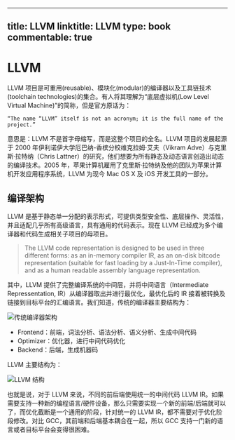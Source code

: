 
---
title: LLVM
linktitle: LLVM
type: book
commentable: true
---

# LLVM

LLVM 项目是可重用(reusable)、模块化(modular)的编译器以及工具链技术(toolchain technologies)的集合。有人将其理解为“底层虚拟机(Low Level Virtual Machine)”的简称，但是官方原话为：

```
“The name “LLVM” itself is not an acronym; it is the full name of the project.”
```

意思是：LLVM 不是首字母缩写，而是这整个项目的全名。LLVM 项目的发展起源于 2000 年伊利诺伊大学厄巴纳-香槟分校维克拉姆·艾夫（Vikram Adve）与克里斯·拉特纳（Chris Lattner）的研究，他们想要为所有静态及动态语言创造出动态的编译技术。2005 年，苹果计算机雇用了克里斯·拉特纳及他的团队为苹果计算机开发应用程序系统，LLVM 为现今 Mac OS X 及 iOS 开发工具的一部分。

## 编译架构

LLVM 是基于静态单一分配的表示形式，可提供类型安全性、底层操作、灵活性，并且适配几乎所有高级语言，具有通用的代码表示。现在 LLVM 已经成为多个编译器和代码生成相关子项目的母项目。

> The LLVM code representation is designed to be used in three different forms: as an in-memory compiler IR, as an on-disk bitcode representation (suitable for fast loading by a Just-In-Time compiler), and as a human readable assembly language representation.

其中，LLVM 提供了完整编译系统的中间层，并将中间语言（Intermediate Repressentation, IR）从编译器取出并进行最优化，最优化后的 IR 接着被转换及链接到目标平台的汇编语言。我们知道，传统的编译器主要结构为：

![传统编译器架构](https://assets.ng-tech.icu/item/20221227170240.png)

- Frontend：前端，词法分析、语法分析、语义分析、生成中间代码
- Optimizer：优化器，进行中间代码优化
- Backend：后端，生成机器码

LLVM 主要结构为：

![LLVM 结构](https://assets.ng-tech.icu/item/20221227170355.png)

也就是说，对于 LLVM 来说，不同的前后端使用统一的中间代码 LLVM IR。如果需要支持一种新的编程语言/硬件设备，那么只需要实现一个新的前端/后端就可以了，而优化截断是一个通用的阶段，针对统一的 LLVM IR，都不需要对于优化阶段修改。对比 GCC，其前端和后端基本耦合在一起，所以 GCC 支持一门新的语言或者目标平台会变得很困难。

    